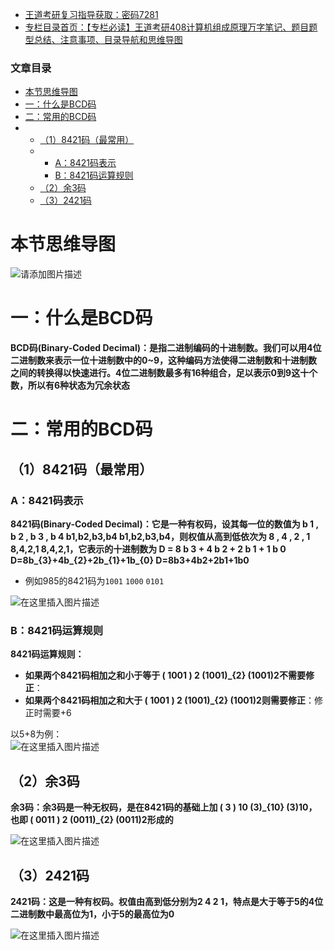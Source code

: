  

- [王道考研复习指导获取：密码7281](https://url18.ctfile.com/f/22722418-803125355-edf378?p=7281)
- [专栏目录首页：【专栏必读】王道考研408计算机组成原理万字笔记、题目题型总结、注意事项、目录导航和思维导图](https://zhangxing-tech.blog.csdn.net/article/details/120664162?spm=1001.2014.3001.5502)

### 文章目录

- [本节思维导图](#_6)
- [一：什么是BCD码](#BCD_10)
- [二：常用的BCD码](#BCD_15)
- - [（1）8421码（最常用）](#18421_16)
  - - [A：8421码表示](#A8421_18)
    - [B：8421码运算规则](#B8421_25)
  - [（2）余3码](#23_34)
  - [（3）2421码](#32421_40)

# 本节思维导图

![请添加图片描述](https://ziquyun.com/main/csdn/img?url=https%3A%2F%2Fimg-blog.csdnimg.cn%2F882880131edf41afb55ca288ce707319.png&rfUrl=https%3A%2F%2Fzhangxing-tech.blog.csdn.net%2Farticle%2Fdetails%2F118849679)

# 一：什么是BCD码

**BCD码\(Binary-Coded Decimal\)：是指二进制编码的十进制数。我们可以用4位二进制数来表示一位十进制数中的0\~9，这种编码方法使得二进制数和十进制数之间的转换得以快速进行。4位二进制数最多有16种组合，足以表示0到9这十个数，所以有6种状态为冗余状态**

# 二：常用的BCD码

## （1）8421码（最常用）

### A：8421码表示

**8421码\(Binary-Coded Decimal\)：它是一种有权码，设其每一位的数值为 b 1 , b 2 , b 3 , b 4 b1,b2,b3,b4 b1,b2,b3,b4，则权值从高到低依次为 8 , 4 , 2 , 1 8,4,2,1 8,4,2,1，它表示的十进制数为 D = 8 b 3 + 4 b 2 + 2 b 1 + 1 b 0 D=8b\_\{3\}+4b\_\{2\}+2b\_\{1\}+1b\_\{0\} D\=8b3​+4b2​+2b1​+1b0​**

- 例如985的8421码为`1001` `1000` `0101`

![在这里插入图片描述](https://ziquyun.com/main/csdn/img?url=https%3A%2F%2Fimg-blog.csdnimg.cn%2F20210717054922996.png%3Fx-oss-process%3Dimage%2Fwatermark%2Ctype_ZmFuZ3poZW5naGVpdGk%2Cshadow_10%2Ctext_aHR0cHM6Ly9ibG9nLmNzZG4ubmV0L3FxXzM5MTgzMDM0%2Csize_16%2Ccolor_FFFFFF%2Ct_70&rfUrl=https%3A%2F%2Fzhangxing-tech.blog.csdn.net%2Farticle%2Fdetails%2F118849679)

### B：8421码运算规则

**8421码运算规则：**

- **如果两个8421码相加之和小于等于 \( 1001 \) 2 \(1001\)\_\{2\} \(1001\)2​不需要修正**：
- **如果两个8421码相加之和大于 \( 1001 \) 2 \(1001\)\_\{2\} \(1001\)2​则需要修正**：修正时需要+6

以5+8为例：  
![在这里插入图片描述](https://ziquyun.com/main/csdn/img?url=https%3A%2F%2Fimg-blog.csdnimg.cn%2F20210717060713980.png%3Fx-oss-process%3Dimage%2Fwatermark%2Ctype_ZmFuZ3poZW5naGVpdGk%2Cshadow_10%2Ctext_aHR0cHM6Ly9ibG9nLmNzZG4ubmV0L3FxXzM5MTgzMDM0%2Csize_16%2Ccolor_FFFFFF%2Ct_70&rfUrl=https%3A%2F%2Fzhangxing-tech.blog.csdn.net%2Farticle%2Fdetails%2F118849679)

## （2）余3码

**余3码：余3码是一种无权码，是在8421码的基础上加 \( 3 \) 10 \(3\)\_\{10\} \(3\)10​，也即 \( 0011 \) 2 \(0011\)\_\{2\} \(0011\)2​形成的**

![在这里插入图片描述](https://ziquyun.com/main/csdn/img?url=https%3A%2F%2Fimg-blog.csdnimg.cn%2F20210717061510569.png&rfUrl=https%3A%2F%2Fzhangxing-tech.blog.csdn.net%2Farticle%2Fdetails%2F118849679)

## （3）2421码

**2421码：这是一种有权码。权值由高到低分别为2 4 2 1，特点是大于等于5的4位二进制数中最高位为1，小于5的最高位为0**

![在这里插入图片描述](https://ziquyun.com/main/csdn/img?url=https%3A%2F%2Fimg-blog.csdnimg.cn%2F2021071706183511.png&rfUrl=https%3A%2F%2Fzhangxing-tech.blog.csdn.net%2Farticle%2Fdetails%2F118849679)